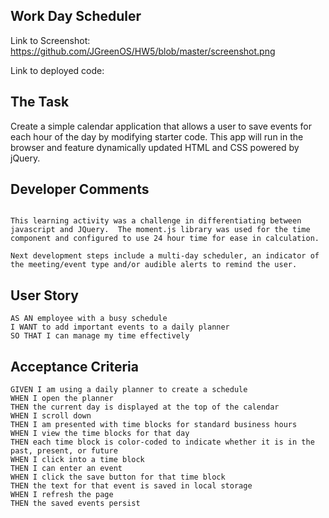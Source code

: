 ## Work Day Scheduler

Link to Screenshot:  https://github.com/JGreenOS/HW5/blob/master/screenshot.png

Link to deployed code: 

## The Task

Create a simple calendar application that allows a user to save events for each hour of the day by modifying starter code. This app will run in the browser and feature dynamically updated HTML and CSS powered by jQuery.

## Developer Comments
```

This learning activity was a challenge in differentiating between javascript and JQuery.  The moment.js library was used for the time component and configured to use 24 hour time for ease in calculation.

Next development steps include a multi-day scheduler, an indicator of the meeting/event type and/or audible alerts to remind the user. 

```

## User Story

```
AS AN employee with a busy schedule
I WANT to add important events to a daily planner
SO THAT I can manage my time effectively
```

## Acceptance Criteria

```
GIVEN I am using a daily planner to create a schedule
WHEN I open the planner
THEN the current day is displayed at the top of the calendar
WHEN I scroll down
THEN I am presented with time blocks for standard business hours
WHEN I view the time blocks for that day
THEN each time block is color-coded to indicate whether it is in the past, present, or future
WHEN I click into a time block
THEN I can enter an event
WHEN I click the save button for that time block
THEN the text for that event is saved in local storage
WHEN I refresh the page
THEN the saved events persist
```










